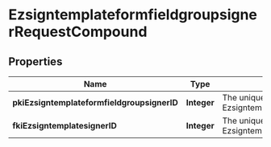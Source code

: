 

# EzsigntemplateformfieldgroupsignerRequestCompound

## Properties

Name | Type | Description | Notes
------------ | ------------- | ------------- | -------------
**pkiEzsigntemplateformfieldgroupsignerID** | **Integer** | The unique ID of the Ezsigntemplateformfieldgroupsigner |  [optional]
**fkiEzsigntemplatesignerID** | **Integer** | The unique ID of the Ezsigntemplatesigner | 




